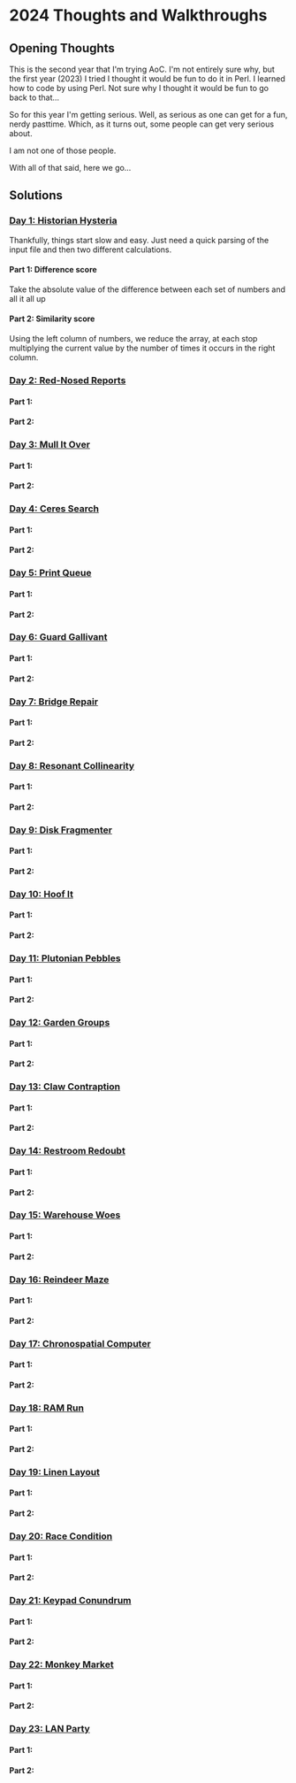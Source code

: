 # 2024 Thoughts and Walkthroughs

## Opening Thoughts

This is the second year that I'm trying AoC. I'm not entirely sure why, but the first year (2023) I tried I thought it would be fun to do it in Perl. I learned how to code by using Perl. Not sure why I thought it would be fun to go back to that…

So for this year I'm getting serious. Well, as serious as one can get for a fun, nerdy pasttime. Which, as it turns out, some people can get very serious about.

I am not one of those people.

With all of that said, here we go…

## Solutions

### [Day 1: Historian Hysteria](https://adventofcode.com/2024/day/1)

Thankfully, things start slow and easy. Just need a quick parsing of the input file and then two different calculations.

#### Part 1: Difference score

Take the absolute value of the difference between each set of numbers and all it all up

#### Part 2: Similarity score

Using the left column of numbers, we reduce the array, at each stop multiplying the current value by the number of times it occurs in the right column.

### [Day 2: Red-Nosed Reports](https://adventofcode.com/2024/day/2)

#### Part 1:

#### Part 2:

### [Day 3: Mull It Over](https://adventofcode.com/2024/day/3)

#### Part 1:

#### Part 2:

### [Day 4: Ceres Search](https://adventofcode.com/2024/day/4)

#### Part 1:

#### Part 2:

### [Day 5: Print Queue](https://adventofcode.com/2024/day/5)

#### Part 1:

#### Part 2:

### [Day 6: Guard Gallivant](https://adventofcode.com/2024/day/6)

#### Part 1:

#### Part 2:

### [Day 7: Bridge Repair](https://adventofcode.com/2024/day/7)

#### Part 1:

#### Part 2:

### [Day 8: Resonant Collinearity](https://adventofcode.com/2024/day/8)

#### Part 1: 

#### Part 2: 

### [Day 9: Disk Fragmenter](https://adventofcode.com/2024/day/9)

#### Part 1: 

#### Part 2: 

### [Day 10: Hoof It](https://adventofcode.com/2024/day/10)

#### Part 1: 

#### Part 2: 

### [Day 11: Plutonian Pebbles](https://adventofcode.com/2024/day/11)

#### Part 1: 

#### Part 2: 

### [Day 12: Garden Groups](https://adventofcode.com/2024/day/12)

#### Part 1: 

#### Part 2: 

### [Day 13: Claw Contraption](https://adventofcode.com/2024/day/13)

#### Part 1: 

#### Part 2: 

### [Day 14: Restroom Redoubt](https://adventofcode.com/2024/day/14)

#### Part 1: 

#### Part 2: 

### [Day 15: Warehouse Woes](https://adventofcode.com/2024/day/15)

#### Part 1: 

#### Part 2: 

### [Day 16: Reindeer Maze](https://adventofcode.com/2024/day/16)

#### Part 1: 

#### Part 2: 

### [Day 17: Chronospatial Computer](https://adventofcode.com/2024/day/17)

#### Part 1: 

#### Part 2: 

### [Day 18: RAM Run](https://adventofcode.com/2024/day/18)

#### Part 1: 

#### Part 2: 

### [Day 19: Linen Layout](https://adventofcode.com/2024/day/19)

#### Part 1: 

#### Part 2: 

### [Day 20: Race Condition](https://adventofcode.com/2024/day/20)

#### Part 1: 

#### Part 2: 

### [Day 21: Keypad Conundrum](https://adventofcode.com/2024/day/21)

#### Part 1: 

#### Part 2: 

### [Day 22: Monkey Market](https://adventofcode.com/2024/day/22)

#### Part 1: 

#### Part 2: 

### [Day 23: LAN Party](https://adventofcode.com/2024/day/23)

#### Part 1: 

#### Part 2: 
